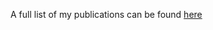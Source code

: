 A full list of my publications can be found [here](https://portaldelaciencia.uva.es/investigadores/181874/detalle)
